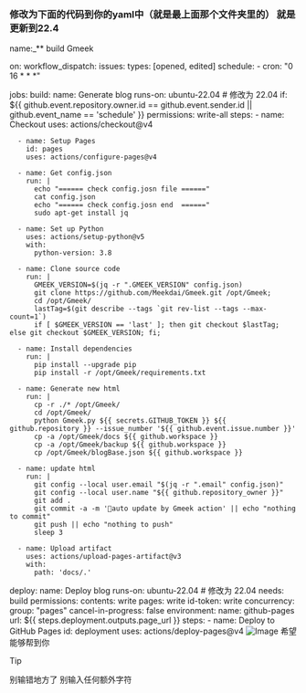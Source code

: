 ### 修改为下面的代码到你的yaml中（就是最上面那个文件夹里的） 就是更新到22.4 
name:_** build Gmeek

on:
  workflow_dispatch:
  issues:
    types: [opened, edited]
  schedule:
    - cron: "0 16 * * *"
    
jobs:
  build:
    name: Generate blog
    runs-on: ubuntu-22.04  # 修改为 22.04
    if: ${{ github.event.repository.owner.id == github.event.sender.id || github.event_name == 'schedule' }}
    permissions: write-all
    steps:
      - name: Checkout
        uses: actions/checkout@v4

      - name: Setup Pages
        id: pages
        uses: actions/configure-pages@v4

      - name: Get config.json
        run: |
          echo "====== check config.josn file ======"
          cat config.json
          echo "====== check config.josn end  ======"
          sudo apt-get install jq

      - name: Set up Python
        uses: actions/setup-python@v5
        with:
          python-version: 3.8

      - name: Clone source code
        run: |
          GMEEK_VERSION=$(jq -r ".GMEEK_VERSION" config.json)
          git clone https://github.com/Meekdai/Gmeek.git /opt/Gmeek;
          cd /opt/Gmeek/
          lastTag=$(git describe --tags `git rev-list --tags --max-count=1`)
          if [ $GMEEK_VERSION == 'last' ]; then git checkout $lastTag; else git checkout $GMEEK_VERSION; fi;

      - name: Install dependencies
        run: |
          pip install --upgrade pip
          pip install -r /opt/Gmeek/requirements.txt

      - name: Generate new html
        run: |
          cp -r ./* /opt/Gmeek/
          cd /opt/Gmeek/
          python Gmeek.py ${{ secrets.GITHUB_TOKEN }} ${{ github.repository }} --issue_number '${{ github.event.issue.number }}'
          cp -a /opt/Gmeek/docs ${{ github.workspace }} 
          cp -a /opt/Gmeek/backup ${{ github.workspace }} 
          cp /opt/Gmeek/blogBase.json ${{ github.workspace }} 
          
      - name: update html
        run: |
          git config --local user.email "$(jq -r ".email" config.json)"
          git config --local user.name "${{ github.repository_owner }}"
          git add .
          git commit -a -m '🎉auto update by Gmeek action' || echo "nothing to commit"
          git push || echo "nothing to push"
          sleep 3
          
      - name: Upload artifact
        uses: actions/upload-pages-artifact@v3
        with:
          path: 'docs/.'
          
  deploy:
    name: Deploy blog
    runs-on: ubuntu-22.04  # 修改为 22.04
    needs: build
    permissions:
      contents: write
      pages: write
      id-token: write
    concurrency:
      group: "pages"
      cancel-in-progress: false
    environment:
      name: github-pages
      url: ${{ steps.deployment.outputs.page_url }}
    steps:
      - name: Deploy to GitHub Pages
        id: deployment
        uses: actions/deploy-pages@v4
![Image](https://github.com/user-attachments/assets/631890cf-a242-405b-945f-27e159e0cb0e)
希望能够帮到你 
> [!TIP]
> 别输错地方了 别输入任何额外字符 
